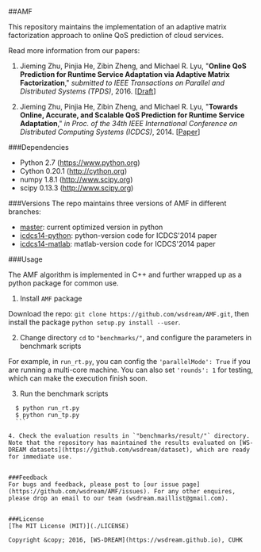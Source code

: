 ##AMF

This repository maintains the implementation of an adaptive matrix factorization approach to online QoS prediction of cloud services.

Read more information from our papers: 

1. Jieming Zhu, Pinjia He, Zibin Zheng, and Michael R. Lyu, "**Online QoS Prediction for Runtime Service Adaptation via Adaptive Matrix Factorization**," *submitted to IEEE Transactions on Parallel and Distributed Systems (TPDS)*, 2016. [[Draft](http://xxx)]

2. Jieming Zhu, Pinjia He, Zibin Zheng, and Michael R. Lyu, "**Towards Online, Accurate, and Scalable QoS Prediction for Runtime Service Adaptation**," *in Proc. of the 34th IEEE International Conference on Distributed Computing Systems (ICDCS)*, 2014. [[Paper](http://jiemingzhu.github.io/pub/jmzhu_icdcs2014.pdf)]

###Dependencies
- Python 2.7 (https://www.python.org)
- Cython 0.20.1 (http://cython.org)
- numpy 1.8.1 (http://www.scipy.org)
- scipy 0.13.3 (http://www.scipy.org)

###Versions
The repo maintains three versions of AMF in different branches:
- [master](https://github.com/wsdream/AMF/tree/master): current optimized version in python
- [icdcs14-python](https://github.com/wsdream/AMF/tree/icdcs14-python): python-version code for ICDCS'2014 paper
- [icdcs14-matlab](https://github.com/wsdream/AMF/tree/icdcs14-matlab): matlab-version code for ICDCS'2014 paper


###Usage

The AMF algorithm is implemented in C++ and further wrapped up as a python package for common use.

1. Install `AMF` package
  
  Download the repo: `git clone https://github.com/wsdream/AMF.git`,
  then install the package `python setup.py install --user`.    

2. Change directory `cd` to `"benchmarks/"`, and configure the parameters in benchmark scripts
  
  For example, in `run_rt.py`, you can config the `'parallelMode': True` if you are running a multi-core machine. You can also set `'rounds': 1` for testing, which can make the execution finish soon.

3. Run the benchmark scripts
     
  ```    
    $ python run_rt.py
    $ python run_tp.py 
    ```
    
4. Check the evaluation results in `"benchmarks/result/"` directory. Note that the repository has maintained the results evaluated on [WS-DREAM datasets](https://github.com/wsdream/dataset), which are ready for immediate use.


###Feedback
For bugs and feedback, please post to [our issue page](https://github.com/wsdream/AMF/issues). For any other enquires, please drop an email to our team (wsdream.maillist@gmail.com).


###License
[The MIT License (MIT)](./LICENSE)

Copyright &copy; 2016, [WS-DREAM](https://wsdream.github.io), CUHK

